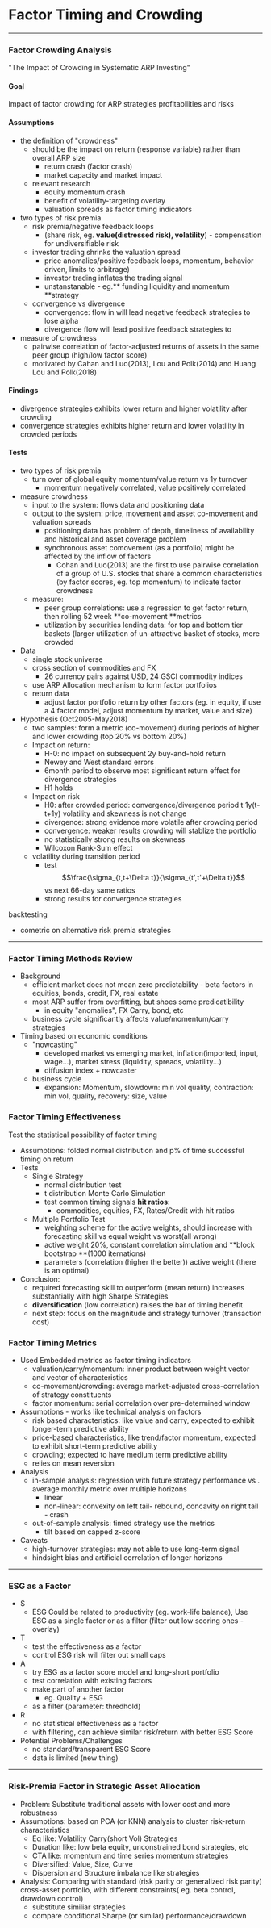 # Factor Timing and Crowding

---

### Factor Crowding Analysis

"The Impact of Crowding in Systematic ARP Investing"

#### Goal

Impact of factor crowding for ARP strategies profitabilities and risks

#### Assumptions

* the definition of "crowdness"
  * should be the impact on return \(response variable\) rather than overall ARP size
    * return crash \(factor crash\)
    * market capacity and market impact
  * relevant research
    * equity momentum crash
    * benefit of volatility-targeting overlay
    * valuation spreads as factor timing indicators
* two types of risk premia
  * risk premia/negative feedback loops 
    * \(share risk, eg. **value\(distressed risk\), volatility**\) - compensation for undiversifiable risk
  * investor trading shrinks the valuation spread
    * price anomalies/positive feedback loops, momentum, behavior driven, limits to arbitrage\)
    * investor trading inflates the trading signal
    * unstanstanable - eg.** funding liquidity and momentum **strategy
  * convergence vs divergence
    * convergence: flow in will lead negative feedback strategies to lose alpha
    * divergence flow will lead positive feedback strategies to 
* measure of crowdness
  * pairwise correlation of factor-adjusted returns of assets in the same peer group \(high/low factor score\)
  * motivated by Cahan and Luo\(2013\), Lou and Polk\(2014\) and Huang Lou and Polk\(2018\)

#### Findings

* divergence strategies exhibits lower return and higher volatility after crowding
* convergence strategies exhibits higher return and lower volatility in crowded periods

#### Tests

* two types of risk premia
  * turn over of global equity momentum/value return vs 1y turnover
    * momentum negatively correlated, value positively correlated 
* measure crowdness
  * input to the system: flows data and positioning data 
  * output to the system: price, movement and asset co-movement and valuation spreads
    * positioning data has problem of depth, timeliness of availability and historical and asset coverage problem
    * synchronous asset comovement \(as a portfolio\) might be affected by the inflow of factors
      * Cohan and Luo\(2013\) are the first to use pairwise correlation of a group of U.S. stocks that share a common characteristics \(by factor scores, eg. top momentum\) to indicate factor crowdness
  * measure: 
    * peer group correlations: use a regression to get factor return, then rolling 52 week **co-movement **metrics
    * utilization by securities lending data: for top and bottom tier baskets \(larger utilization of un-attractive basket of stocks, more crowded
* Data
  * single stock universe 
  * cross section of commodities and FX
    * 26 currency pairs against USD, 24 GSCI commodity indices
  * use ARP Allocation mechanism to form factor portfolios
  * return data
    * adjust factor portfolio return by other factors \(eg. in equity, if use a 4 factor model, adjust momentum by market, value and size\)
* Hypothesis \(Oct2005-May2018\)
  * two samples: form a metric \(co-movement\) during periods of higher and lower crowding \(top 20% vs bottom 20%\)
  * Impact on return: 
    * H-0: no impact on subsequent 2y buy-and-hold return
    * Newey and West standard errors
    * 6month period to observe most significant return effect for divergence strategies
    * H1 holds
  * Impact on risk
    * H0: after crowded period: convergence/divergence period t 1y\(t-t+1y\) volatility and skewness is not change
    * divergence: strong evidence more volatile after crowding period
    * convergence: weaker results crowding will stablize the portfolio
    * no statistically strong results on skewness
    * Wilcoxon Rank-Sum effect
  * volatility during transition period
    * test $$\frac{\sigma_{t,t+\Delta t}}{\sigma_{t',t'+\Delta t}}$$ vs next 66-day same ratios
    * strong results for convergence strategies

backtesting

* cometric on alternative risk premia strategies

---

### Factor Timing Methods Review

* Background
  * efficient market does not mean zero predictability - beta factors in equities, bonds, credit, FX, real estate
  * most ARP suffer from overfitting, but shoes some predicatibility
    * in equity "anomalies", FX Carry, bond, etc 
  * business cycle significantly affects value/momentum/carry strategies
* Timing based on economic conditions
  * "nowcasting" 
    * developed market vs emerging market, inflation\(imported, input, wage...\), market stress \(liquidity, spreads, volatility...\)
    * diffusion index + nowcaster
  * business cycle
    * expansion: Momentum, slowdown: min vol quality, contraction: min vol, quality, recovery: size, value

### Factor Timing Effectiveness

Test the statistical possibility of factor timing

* Assumptions: folded normal distribution and p% of time successful timing on return
* Tests
  * Single Strategy
    * normal distribution test
    * t distribution Monte Carlo Simulation
    * test common timing signals **hit ratios**: 
      * commodities, equities, FX, Rates/Credit with hit ratios
  * Multiple Portfolio Test
    * weighting scheme for the active weights, should increase with forecasting skill vs equal weight vs worst\(all wrong\)
    * active weight 20%, constant correlation simulation and **block bootstrap **\(1000 iternations\)
    * parameters \(correlation \(higher the better\)\) active weight \(there is an optimal\)
* Conclusion: 
  * required forecasting skill to outperform \(mean return\) increases substantially with high Sharpe Strategies
  * **diversification** \(low correlation\) raises the bar of timing benefit
  * next step: focus on the magnitude and strategy turnover \(transaction cost\)

### Factor Timing Metrics

* Used Embedded metrics as factor timing indicators
  * valuation/carry/momentum: inner product between weight vector and vector of characteristics
  * co-movement/crowding: average market-adjusted cross-correlation of strategy constituents
  * factor momentum: serial correlation over pre-determined window
* Assumptions - works like technical analysis on factors
  * risk based characteristics: like value and carry, expected to exhibit longer-term predictive ability
  * price-based characteristics, like trend/factor momentum, expected to exhibit short-term predictive ability
  * crowding; expected to have medium term predictive ability
  * relies on mean reversion 
* Analysis
  * in-sample analysis: regression with future strategy performance vs . average monthly metric over multiple horizons
    * linear
    * non-linear: convexity on left tail- rebound, concavity on right tail - crash
  * out-of-sample analysis: timed strategy use the metrics
    * tilt based on capped z-score
* Caveats
  * high-turnover strategies: may not able to use long-term signal
  * hindsight bias and artificial correlation of longer horizons

---

### ESG as a Factor

* S
  * ESG Could be related to productivity \(eg. work-life balance\), Use ESG as a single factor or as a filter \(filter out low scoring ones - overlay\)
* T
  * test the effectiveness as a factor
  * control ESG risk will filter out small caps
* A
  * try ESG as a factor score model and long-short portfolio 
  * test correlation with existing factors
  * make part of another factor 
    * eg. Quality + ESG
  * as a filter \(parameter: thredhold\)
* R
  * no statistical effectiveness as a factor
  * with filtering, can achieve similar risk/return with better ESG Score
* Potential Problems/Challenges
  * no standard/transparent ESG Score
  * data is limited \(new thing\)

---

### Risk-Premia Factor in Strategic Asset Allocation

* Problem: Substitute traditional assets with lower cost and more robustness
* Assumptions: based on PCA \(or KNN\) analysis to cluster risk-return characteristics
  * Eq like: Volatility Carry\(short Vol\) Strategies
  * Duration like: low beta equity, unconstrained bond strategies, etc
  * CTA like: momentum and time series momentum strategies
  * Diversified: Value, Size, Curve
  * Dispersion and Structure imbalance like strategies
* Analysis: Comparing with standard \(risk parity or generalized risk parity\) cross-asset portfolio, with different constraints\( eg. beta control, drawdown control\)
  * substitute similiar strategies
  * compare conditional Sharpe \(or similar\) performance/drawdown



